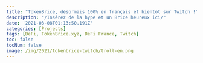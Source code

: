 ```yaml
---
title: "TokenBrice, désormais 100% en français et bientôt sur Twitch !"
description: "/Insérez de la hype et un Brice heureux ici/"
date: '2021-03-08T01:13:50.191Z'
categories: [Projects]
tags: [DeFi, TokenBrice.xyz, DeFi France, Twitch]
toc: false
tocNum: false
image: /img/2021/tokenbrice-twitch/troll-en.png
---
```


